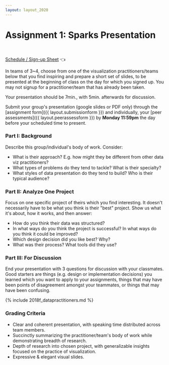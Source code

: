 ```yaml
---
layout: layout_2020
---
```


# Assignment 1: Sparks Presentation
<br>

[Schedule / Sign-up Sheet](https://docs.google.com/spreadsheets/d/1TZk_ZS77JWXG2QIW0aoToBBthpK1EIJgyQVd7vsh1TU/edit?usp=sharing) 👈

In teams of 3~4, choose from one of the visualization practitioners/teams below that you find inspiring and prepare a short set of slides, to be presented at the beginning of class on the day for which you signed up. You may not signup for a practitioner/team that has already been taken.

Your presentation should be 7min., with 5min. afterwards for discussion.

Submit your group's presentation (google slides or PDF only) through the [assignment form]({{ layout.submissionform }}) and individually, your [peer assessments]({{ layout.peerassessform }}) by **Monday 11:59pm** the day before your scheduled time to present.

### Part I: Background

Describe this group/individual's body of work. Consider:
- What is their approach? E.g. how might they be different from other data viz practitioners?
- What types of problems do they tend to tackle? What is their specialty?
- What styles of data presentation do they tend to build? Who is their typical audience?

### Part II: Analyze One Project

Focus on one specific project of theirs which you find interesting. It doesn't necessarily have to be what you think is their "best" project.
Show us what it's about, how it works, and then answer:
- How do you think their data was structured?
- In what ways do you think the project is successful? In what ways do you think it could be improved?
- Which design decision did you like best? Why?
- What was their process? What tools did they use?

### Part III: For Discussion

End your presentation with 3 questions for discussion with your classmates. Good starters are things (e.g. design or implementation decisions) you learned which you want to apply to your assignments, things that may have been points of disagreement amongst your teammates, or things that may have been confusing.

{% include 2018f_datapractitioners.md %}

### Grading Criteria

* Clear and coherent presentation, with speaking time distributed across team members.
* Succinctly summarizing the practitioner/team's body of work while demonstrating breadth of research.
* Depth of research into chosen project, with generalizable insights focused on the practice of visualization.
* Expressive & elegant visual slides.

